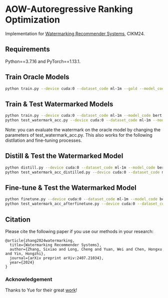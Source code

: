 # AOW-Autoregressive Ranking Optimization

Implementation for [Watermarking Recommender Systems](https://arxiv.org/pdf/2407.21034), CIKM24.


## Requirements
Python==3.7.16 and PyTorch==1.13.1.


## Train Oracle Models

```bash
python train.py --device cuda:0 --dataset_code ml-1m --gold --model_code bert
```

## Train & Test Watermarked Models

```bash
python train.py --device cuda:0 --dataset_code ml-1m --model_code bert --number_ood_seqs 0.1 --number_ood_val_seqs 1.0 --pattern_len 5 --bottom_m 100 --method cold
python test_watermark_acc.py --device cuda:0 --dataset_code ml-1m --model_code bert --number_ood_seqs 0.1 --number_ood_val_seqs 1.0 --pattern_len 5 --bottom_m 100 --method cold
```
Note: you can evaluate the watermark on the oracle model by changing the parameters of test_watermark_acc.py. This also works for the following distllation and fine-tuning processes.

## Distill & Test the Watermarked Model

```bash
python distill.py --device cuda:0 --dataset_code ml-1m --model_code bert --bb_model_code bert --number_ood_seqs 0.1 --number_ood_val_seqs 1.0 --pattern_len 5 --bottom_m 100 --method cold
python test_watermark_acc_distilled.py --device cuda:0 --dataset_code ml-1m --model_code bert --bb_model_code bert --number_ood_seqs 0.1 --number_ood_val_seqs 1.0 --pattern_len 5 --bottom_m 100 --method cold
```

## Fine-tune & Test the Watermarked Model

```bash
python finetune.py --device cuda:0 --dataset_code ml-1m --model_code bert --number_ood_seqs 0.1 --number_ood_val_seqs 1.0 --pattern_len 5 --bottom_m 100 --method cold --finetune_ratio 0.1
python test_watermark_acc_afterfinetune.py --device cuda:0 --dataset_code ml-1m --model_code bert --number_ood_seqs 0.1 --number_ood_val_seqs 1.0 --pattern_len 5 --bottom_m 100 --method cold --finetune_ratio 0.1
```

## Citation
Please cite the following paper if you use our methods in your research:
```
@article{zhang2024watermarking,
  title={Watermarking Recommender Systems},
  author={Zhang, Sixiao and Long, Cheng and Yuan, Wei and Chen, Hongxu and Yin, Hongzhi},
  journal={arXiv preprint arXiv:2407.21034},
  year={2024}
}
```

### Acknowledgement
Thanks to Yue for their great [work](https://github.com/Yueeeeeeee/RecSys-Extraction-Attack)! 